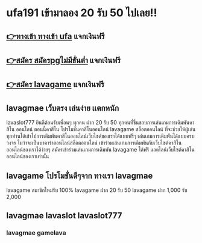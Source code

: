 
# ufa191  เข้ามาลอง 20 รับ 50 ไปเลย!!
 
## [👉ทางเข้า ทางเข้า ufa](https://www.lavaslot777.com/) แจกเงินฟรี
## [👉สมัคร สมัครpgไม่มีขั่นต่ำ](https://www.lavaslot777.com/) แจกเงินฟรี
## [👉สมัคร lavagame](https://www.lavaslot777.com/) แจกเงินฟรี
 
## lavagmae เว็บตรง เล่นง่าย เเตกหนัก 
lavaslot777 ยินดีต้อนรับเพื่อนๆ ทุกคน ฝาก 20 รับ 50  ทุกคนที่ชื่นชอบการเล่นเกมการเดิมพันคาสิโน ออนไลน์ ตอนนี้คาสิโน โปรโมชันคาสิโนออนไลน์ lavagame สล็อตออนไลน์ ที่จะช่วยให้ผู้เล่นทุกท่านได้เข้าไปการเดิมพันคาสิโนออนไลน์เว็บไซต์ของเราได้แบบฟรีๆ เล่นเกมการเดิมพันได้แบบครบวงจร ไม่ว่าจะเป็นบาคาร่าออนไลน์สล็อตออนไลน์ เข้าร่วมเล่นเกมการเดิมพันกับเว็บไซต์คาสิโนออนไลน์ของเราได้ง่ายๆ สมัครเข้าร่วมเล่นเกมการเดิมพัน lavagame ได้ฟรี แอดไลน์เว็บไซต์คาสิโนออนไลน์ของเราเท่านั้น 

## lavagame โปรโมชั่นดีๆจาก ทางเรา lavagmae
lavagame สมาชิกใหม่รับ 100% 
lavagame ฝาก 20 รับ 50
lavagame ฝาก 1,000 รับ 2,000

## lavagmae lavaslot lavaslot777 
### lavagmae gamelava